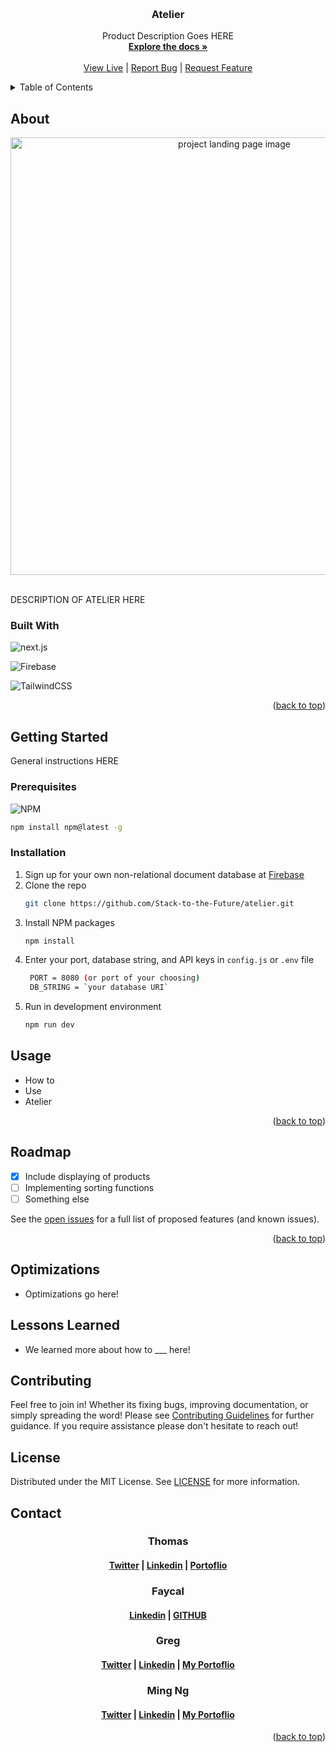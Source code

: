 <a id='readme-top'> </a>

<br />
<div align="center">
  <a href="https://github.com/Stack-to-the-Future/atelier">
    <!-- TODO: Create an LOGO for Atelier -->
    <!-- <img src="" alt="finance tracker logo" width="50" height="50" /> -->
  </a>
  <h3 align="center">
    Atelier
  </h3>
  <p align="center">
        Product Description Goes HERE
    <br />
    <a href="https://github.com/Stack-to-the-Future/atelier"><strong>Explore the docs »</strong></a>
    <br />
    <br />
    <!-- TODO: After deployed add link HERE   -->
    <a href="">View Live</a>
    |
    <a href="https://github.com/Stack-to-the-Future/atelier/issues">Report Bug</a>
    |
    <a href="https://github.com/Stack-to-the-Future/atelier/issues">Request Feature</a>
  </p>
</div>

<details>
  <summary>Table of Contents</summary>
  <ol>
    <li>
      <a href="#about">About</a>
      <ul>
        <li>
          <a href="#built-with">Built With</a>
        </li>
      </ul>
    </li>
    <li>
      <a href="#getting-started">Getting Started</a>
      <ul>
        <li>
          <a href="#prerequisites">Prerequisites</a>
        </li>
        <li>
          <a href="#installation">Installation</a>
        </li>
      </ul>
    </li>
    <li>
      <a href="#usage">Usage</a>
    </li>
    <li>
      <a href="#roadmap">Roadmap</a>
    </li>
    <li>
      <a href="#optimizations">Optimizations</a>
    </li>
    <li>
      <a href="#lessons-learned">Lessons Learned</a>
    </li>
    <li>
      <a href="#contributing">Contributing</a>
    </li>
    <li>
      <a href="#license">License</a>
    </li>
    <li>
      <a href="#contact">Contact</a>
    </li>
  </ol>
</details>

## About

<div align="center">
    <!-- TODO: Add landing page image -->
  <img src="" alt="project landing page image" width="700px" />
</div>

<br />
<p>
    DESCRIPTION OF ATELIER HERE
</p>

### Built With

![next.js](https://img.shields.io/badge/node-%23000000.svg?style=for-the-badge&logo=node.js)

![Firebase](https://img.shields.io/badge/firebase-%23232323.svg?style=for-the-badge&logo=firebase&logoColor)

![TailwindCSS](https://img.shields.io/badge/tailwindcss-%233949AB.svg?style=for-the-badge&logo=tailwind-css)

<p align="right">
  (<a href="#readme-top">back to top</a>)
</p>

## Getting Started

<p>
    General instructions HERE
</p>

### Prerequisites

![NPM](https://img.shields.io/badge/NPM-%23000000.svg?style=for-the-badge&logo=npm&logoColor=white)

```sh
npm install npm@latest -g
```

### Installation

1. Sign up for your own non-relational document database at
   [Firebase](https://firebase.google.com)
2. Clone the repo
   ```sh
   git clone https://github.com/Stack-to-the-Future/atelier.git
   ```
3. Install NPM packages
   ```sh
   npm install
   ```
4. Enter your port, database string, and API keys in `config.js` or `.env` file
   ```sh
    PORT = 8080 (or port of your choosing)
    DB_STRING = `your database URI`
   ```
5. Run in development environment
   ```sh
   npm run dev
   ```

## Usage

- How to
- Use
- Atelier

<p align="right">(<a href="#readme-top">back to top</a>)</p>

<!-- ROADMAP -->

## Roadmap

- [x] Include displaying of products
- [ ] Implementing sorting functions
- [ ] Something else

See the [open issues](https://github.com/Stack-to-the-Future/atelier/issues) for a
full list of proposed features (and known issues).

<p align="right">(<a href="#readme-top">back to top</a>)</p>

## Optimizations

- Optimizations go here!

## Lessons Learned

- We learned more about how to ___ here!

<!-- CONTRIBUTING -->

## Contributing

Feel free to join in! Whether its fixing bugs, improving documentation, or
simply spreading the word! Please see
[Contributing Guidelines](/CONTRIBUTING.md) for further guidance. If you require
assistance please don't hesitate to reach out!

<!-- LICENSE -->

## License

Distributed under the MIT License. See [LICENSE](./LICENSE) for more
information.

<!-- CONTACT -->

## Contact

<h3 align='center'> Thomas</h3>
<h4 align='center'>
  <a href="https://twitter.com/">Twitter</a> |
  <a href="https://linkedin.com/in/">Linkedin</a> |
  <a href="">Portoflio</a>
</h4>

<h3 align='center'> Faycal</h3>
<h4 align='center'>
  <!-- <a href="https://twitter.com/">Twitter</a> | -->
  <a href="https://www.linkedin.com/in/FaycalKarasiRwigema">Linkedin</a> |
  <a href="https://github.com/1Oulala">GITHUB</a>
</h4>

<h3 align='center'> Greg</h3>
<h4 align='center'>
  <a href="https://twitter.com/">Twitter</a> |
  <a href="https://linkedin.com/in/">Linkedin</a> |
  <a href="">My Portoflio</a>
</h4>

<h3 align='center'> Ming Ng</h3>
<h4 align='center'>
  <a href="https://twitter.com/MingLeeNg1">Twitter</a> |
  <a href="https://linkedin.com/in/MingLeeNg">Linkedin</a> |
  <a href="https://minglee.me">My Portoflio</a>
</h4>

<p align="right">(<a href="#readme-top">back to top</a>)</p>
